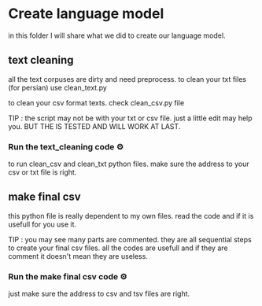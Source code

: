 # Create language model 

in this folder I will share what we did to create our language model.

## text cleaning
all the text corpuses are dirty and need preprocess. to clean your txt files (for persian) use clean_text.py

to clean your csv format texts. check clean_csv.py file

TIP : the script may not be  with your txt or csv file. just a little edit may help you. BUT THE IS TESTED AND WILL WORK AT LAST. 

### Run the text_cleaning code ⚙️
to run clean_csv and clean_txt python files. make sure the address to your csv or txt file is right.


## make final csv

this python file is really dependent to my own files. read the code and if it is usefull for you use it.


TIP : you may see many parts are commented. they are all sequential steps to create your final csv files. all the codes are usefull and if they are comment it doesn't mean they are useless.

### Run the make final csv code ⚙️
just make sure the address to csv and tsv files are right.